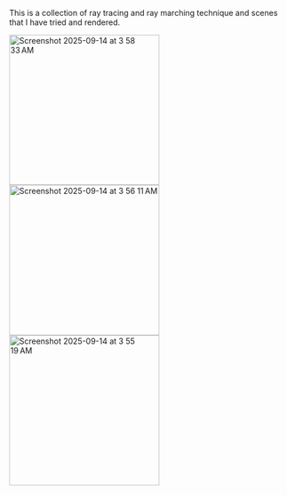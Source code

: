 This is a collection of ray tracing and ray marching technique and scenes that I have tried and rendered.

<img height="270" alt="Screenshot 2025-09-14 at 3 58 33 AM" src="https://github.com/user-attachments/assets/d8358a8c-79dd-44c2-a28e-09512ce7adda" />
<img height="270" alt="Screenshot 2025-09-14 at 3 56 11 AM" src="https://github.com/user-attachments/assets/c106c3bd-f6eb-4036-9fbe-b2c6991ead69" />
<img height="270" alt="Screenshot 2025-09-14 at 3 55 19 AM" src="https://github.com/user-attachments/assets/24684f0a-0d06-4792-b3ce-8ecd82cfb434" />
